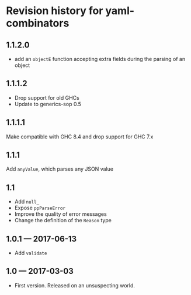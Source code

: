 # Revision history for yaml-combinators

## 1.1.2.0

* add an `objectE` function accepting extra fields during the parsing of an object

## 1.1.1.2

* Drop support for old GHCs
* Update to generics-sop 0.5

## 1.1.1.1

Make compatible with GHC 8.4 and drop support for GHC 7.x

## 1.1.1

Add `anyValue`, which parses any JSON value

## 1.1

* Add `null_`
* Expose `ppParseError`
* Improve the quality of error messages
* Change the definition of the `Reason` type

## 1.0.1 — 2017-06-13

* Add `validate`

## 1.0 — 2017-03-03

* First version. Released on an unsuspecting world.
